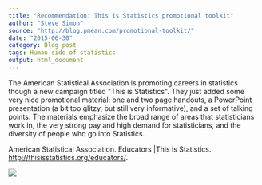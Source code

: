 ```yaml
---
title: "Recommendation: This is Statistics promotional toolkit"
author: "Steve Simon"
source: "http://blog.pmean.com/promotional-toolkit/"
date: "2015-06-30"
category: Blog post
tags: Human side of statistics
output: html_document
---
```


The American Statistical Association is promoting careers in statistics
though a new campaign titled "This is Statistics". They just added some
very nice promotional material: one and two page handouts, a PowerPoint
presentation (a bit too glitzy, but still very informative), and a set
of talking points. The materials emphasize the broad range of areas that
statisticians work in, the very strong pay and high demand for
statisticians, and the diversity of people who go into
Statistics.

<!---More--->

American Statistical Association. Educators \|This is Statistics.
<http://thisisstatistics.org/educators/>.

![](../../web/images/promotional-toolkit01.png)




